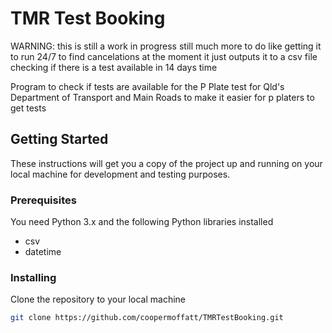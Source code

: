 

# TMR Test Booking

WARNING: this is still a work in progress still much more to do like getting it to run 24/7 to find cancelations at the moment it just outputs it to a csv file checking if there is a test available in 14 days time

Program to check if tests are available for the P Plate test for Qld's Department of Transport and Main Roads to make it easier for p platers to get tests 

## Getting Started

These instructions will get you a copy of the project up and running on your local machine for development and testing purposes.

### Prerequisites

You need Python 3.x and the following Python libraries installed

- csv
- datetime

### Installing

Clone the repository to your local machine

```bash
git clone https://github.com/coopermoffatt/TMRTestBooking.git